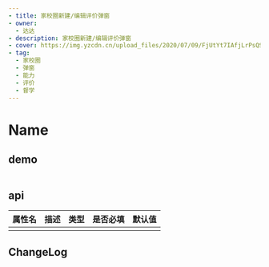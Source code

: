```yaml
---
- title: 家校圈新建/编辑评价弹窗
- owner:
  - 达达
- description: 家校圈新建/编辑评价弹窗
- cover: https://img.yzcdn.cn/upload_files/2020/07/09/FjUtYt7IAfjLrPsQSIEyNOLao5Ge.png
- tag:
  - 家校圈
  - 弹窗
  - 能力
  - 评价
  - 督学
---
```


# Name
## demo
```jsx
```
## api
| 属性名  | 描述                 | 类型                                                  | 是否必填 | 默认值               |
| ------ | ------------------- | ---------------------------------------------------- | ------- | ------------------- |
|        |                     |                                                      |         |                     |

## ChangeLog
